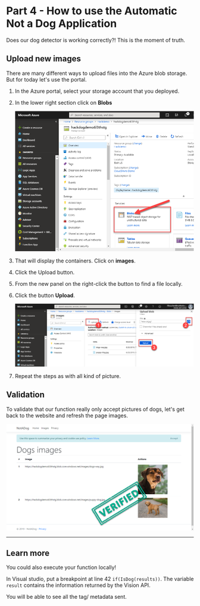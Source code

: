 # Part 4 - How to use the Automatic Not a Dog Application

Does our dog detector is working correctly?! This is the moment of truth.

## Upload new images

There are many different ways to upload files into the Azure blob storage. But for today let's use the portal.

1. In the Azure portal, select your storage account that you deployed.
1. In the lower right section click on **Blobs**

    ![blobs][blobs]

1. That will display the containers. Click on **images**.
1. Click the Upload button.
1. From the new panel on the right-click the button to find a file locally.
1. Click the button **Upload**.

    ![upload][upload]

1. Repeat the steps as with all kind of picture.

## Validation

To validate that our function really only accept pictures of dogs, let's get back to the website and refresh the page images.

![final][final]

---

## Learn more

You could also execute your function locally!

In Visual studio, put a breakpoint at line 42 `if(IsDog(results))`. The variable `result` contains the information returned by the Vision API. 

You will be able to see all the tag/ metadata sent.



[blobs]: medias/blobs.png "Click on Blobs"
[upload]: medias/upload.png "Upload"
[final]: medias/final.png "Upload"
